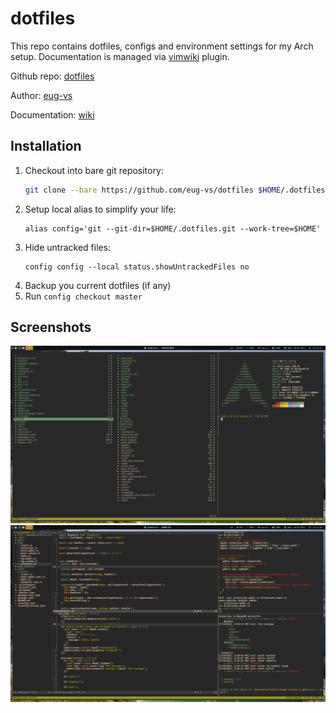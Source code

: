# dotfiles
This repo contains dotfiles, configs and environment settings for my Arch setup.
Documentation is managed via [vimwiki](https://github.com/vimwiki/vimwiki) plugin.

Github repo: [dotfiles](https://github.com/eug-vs/dotfiles)

Author: [eug-vs](https://github.com/eug-vs/)

Documentation: [wiki](../Documents/wiki/index.md)

## Installation
1. Checkout into bare git repository:
   ```sh
   git clone --bare https://github.com/eug-vs/dotfiles $HOME/.dotfiles.git
   ```
2. Setup local alias to simplify your life:
   ```
   alias config='git --git-dir=$HOME/.dotfiles.git --work-tree=$HOME'
   ```
3. Hide untracked files:
   ```
   config config --local status.showUntrackedFiles no
   ```
4. Backup you current dotfiles (if any)
5. Run `config checkout master`

## Screenshots
![neofetch](../Pictures/Porn/neofetch.png)
![project-layout](../Pictures/Porn/project-layout.png)

